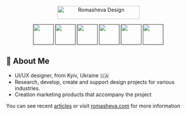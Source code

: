 <p align="center"><a href="https://romasheva.com/" aria-label="Romasheva Design"><img width="225" height="36" src="https://romasheva.com/images/brand/logo.webp" alt="Romasheva Design"></a></p>

<p align="center">
<a href="" title="UX Audit"><img width="56" height="56" src="https://romasheva.com/images/icon/service-audit.svg"/></a>
<a href="" title="Application design"><img width="56" height="56" src="https://romasheva.com/images/icon/service-app.svg"/></a>
<a href="" title="Graphic design"><img width="56" height="56" src="https://romasheva.com/images/icon/service-graphic.svg"/></a>
<a href="" title="Prototyping. UI design"><img width="56" height="56" src="https://romasheva.com/images/icon/service-prototype.svg"/></a>
<a href="" title="Web design"><img width="56" height="56" src="https://romasheva.com/images/icon/service-web-design.svg"/></a>
<a href="" title="Brand design"><img width="56" height="56" src="https://romasheva.com/images/icon/service-brand.svg"/></a>
</p>

## 🧐 About Me

- UI/UX designer, from Kyiv, Ukraine 🇺🇦 
- Research, develop, create and support design projects for various industries. 
- Creation marketing products that accompany the project

You can see recent [articles](https://github.com/AllaRomasheva/articles) or visit [romasheva.com](https://romasheva.com/) for more information
